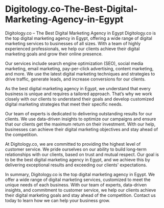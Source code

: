 # Digitology.co-The-Best-Digital-Marketing-Agency-in-Egypt
Digitology.co – The Best Digital Marketing Agency in Egypt
Digitology.co is the top digital marketing agency in Egypt, offering a wide range of digital marketing services to businesses of all sizes. With a team of highly experienced professionals, we help our clients achieve their digital marketing goals and grow their online presence.

Our services include search engine optimization (SEO), social media marketing, email marketing, pay-per-click advertising, content marketing, and more. We use the latest digital marketing techniques and strategies to drive traffic, generate leads, and increase conversions for our clients.

As the best digital marketing agency in Egypt, we understand that every business is unique and requires a tailored approach. That’s why we work closely with our clients to understand their goals and develop customized digital marketing strategies that meet their specific needs.

Our team of experts is dedicated to delivering outstanding results for our clients. We use data-driven insights to optimize our campaigns and ensure that our clients get the maximum return on their investment. With our help, businesses can achieve their digital marketing objectives and stay ahead of the competition.

At Digitology.co, we are committed to providing the highest level of customer service. We pride ourselves on our ability to build long-term relationships with our clients, based on trust and mutual respect. Our goal is to be the best digital marketing agency in Egypt, and we achieve this by delivering exceptional results and exceeding our clients' expectations.

In summary, Digitology.co is the top digital marketing agency in Egypt. We offer a wide range of digital marketing services, customized to meet the unique needs of each business. With our team of experts, data-driven insights, and commitment to customer service, we help our clients achieve their digital marketing goals and stay ahead of the competition. Contact us today to learn how we can help your business grow.
